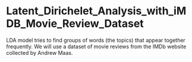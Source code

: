 # Latent_Dirichelet_Analysis_with_iMDB_Movie_Review_Dataset

LDA model tries to find groups of words (the topics) that appear together frequently. 
We will use a dataset of movie reviews from the IMDb website collected by Andrew Maas.
